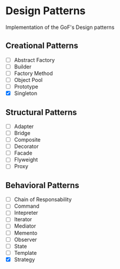 # Design Patterns
Implementation of the GoF's Design patterns

## Creational Patterns
- [ ] Abstract Factory
- [ ] Builder
- [ ] Factory Method
- [ ] Object Pool
- [ ] Prototype
- [x] Singleton
## Structural Patterns
- [ ] Adapter
- [ ] Bridge
- [ ] Composite
- [ ] Decorator
- [ ] Facade
- [ ] Flyweight
- [ ] Proxy
## Behavioral Patterns
- [ ] Chain of Responsability
- [ ] Command
- [ ] Intepreter
- [ ] Iterator
- [ ] Mediator
- [ ] Memento
- [ ] Observer
- [ ] State
- [ ] Template
- [x] Strategy
